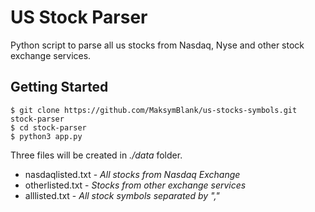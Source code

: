 # US Stock Parser
Python script to parse all us stocks from Nasdaq, Nyse and other stock exchange services.

## Getting Started
```
$ git clone https://github.com/MaksymBlank/us-stocks-symbols.git stock-parser
$ cd stock-parser
$ python3 app.py
```

Three files will be created in _./data_ folder.
- nasdaqlisted.txt - _All stocks from Nasdaq Exchange_
- otherlisted.txt - _Stocks from other exchange services_
- alllisted.txt - _All stock symbols separated by ","_
